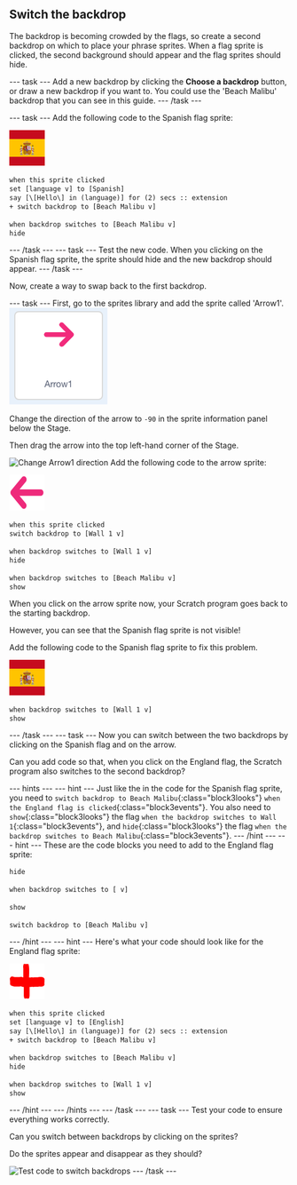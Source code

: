## Switch the backdrop

The backdrop is becoming crowded by the flags, so create a second backdrop on which to place your phrase sprites. When a flag sprite is clicked, the second background should appear and the flag sprites should hide.

--- task ---
Add a new backdrop by clicking the **Choose a backdrop** button, or draw a new backdrop if you want to. You could use the 'Beach Malibu' backdrop that you can see in this guide.
--- /task ---

--- task ---
Add the following code to the Spanish flag sprite:

![Spain sprite](images/spainSmall.png)
```blocks3
when this sprite clicked
set [language v] to [Spanish]
say [\[Hello\] in (language)] for (2) secs :: extension
+ switch backdrop to [Beach Malibu v]

when backdrop switches to [Beach Malibu v]
hide
```

--- /task ---
--- task ---
Test the new code. When you clicking on the Spanish flag sprite, the sprite should hide and the new backdrop should appear.
--- /task ---

Now, create a way to swap back to the first backdrop.

--- task ---
First, go to the sprites library and add the sprite called 'Arrow1'.
![Arrow1 sprite](images/arrow1Sprite.png)

Change the direction of the arrow to `-90` in the sprite information panel below the Stage.

Then drag the arrow into the top left-hand corner of the Stage.

![Change Arrow1 direction](images/arrowDirection.png)
Add the following code to the arrow sprite:

![Arrow sprite](images/arrow1small.png)
```blocks3
when this sprite clicked
switch backdrop to [Wall 1 v]

when backdrop switches to [Wall 1 v]
hide

when backdrop switches to [Beach Malibu v]
show
```

When you click on the arrow sprite now, your Scratch program goes back to the starting backdrop.

However, you can see that the Spanish flag sprite is not visible!

Add the following code to the Spanish flag sprite to fix this problem.

![Spain sprite](images/spainSmall.png)
```blocks3
when backdrop switches to [Wall 1 v]
show
```
--- /task ---
--- task ---
Now you can switch between the two backdrops by clicking on the Spanish flag and on the arrow.

Can you add code so that, when you click on the England flag, the Scratch program also switches to the second backdrop?

--- hints ---
--- hint ---
Just like the in the code for the Spanish flag sprite, you need to `switch backdrop to Beach Malibu`{:class="block3looks"} `when the England flag is clicked`{:class="block3events"}. You also need to `show`{:class="block3looks"} the flag `when the backdrop switches to Wall 1`{:class="block3events"}, and `hide`{:class="block3looks"} the flag `when the backdrop switches to Beach Malibu`{:class="block3events"}.
--- /hint ---
--- hint ---
These are the code blocks you need to add to the England flag sprite:
```blocks3
hide

when backdrop switches to [ v]

show

switch backdrop to [Beach Malibu v]
```
--- /hint ---
--- hint ---
Here's what your code should look like for the England flag sprite:

![England sprite](images/englandSmall.png)
```blocks3
when this sprite clicked
set [language v] to [English]
say [\[Hello\] in (language)] for (2) secs :: extension
+ switch backdrop to [Beach Malibu v]

when backdrop switches to [Beach Malibu v]
hide

when backdrop switches to [Wall 1 v]
show
```
--- /hint ---
--- /hints ---
--- /task ---
--- task ---
Test your code to ensure everything works correctly.

Can you switch between backdrops by clicking on the sprites?

Do the sprites appear and disappear as they should?

![Test code to switch backdrops](images/testBackdropSwap.gif)
--- /task ---
